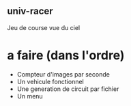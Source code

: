 ## univ-racer
Jeu de course vue du ciel 

# a faire (dans l'ordre)
* Compteur d'images par seconde
* Un vehicule fonctionnel
* Une generation de circuit par fichier
* Un menu
